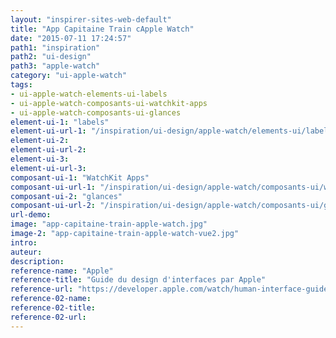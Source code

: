 ```yaml
---
layout: "inspirer-sites-web-default"
title: "App Capitaine Train cApple Watch"
date: "2015-07-11 17:24:57"
path1: "inspiration"
path2: "ui-design"
path3: "apple-watch"
category: "ui-apple-watch"
tags:
- ui-apple-watch-elements-ui-labels
- ui-apple-watch-composants-ui-watchkit-apps
- ui-apple-watch-composants-ui-glances
element-ui-1: "labels"
element-ui-url-1: "/inspiration/ui-design/apple-watch/elements-ui/labels/"
element-ui-2:
element-ui-url-2:
element-ui-3:
element-ui-url-3:
composant-ui-1: "WatchKit Apps"
composant-ui-url-1: "/inspiration/ui-design/apple-watch/composants-ui/watchkit-apps/"
composant-ui-2: "glances"
composant-ui-url-2: "/inspiration/ui-design/apple-watch/composants-ui/glances/"
url-demo:
image: "app-capitaine-train-apple-watch.jpg"
image-2: "app-capitaine-train-apple-watch-vue2.jpg"
intro:
auteur:
description:
reference-name: "Apple"
reference-title: "Guide du design d'interfaces par Apple"
reference-url: "https://developer.apple.com/watch/human-interface-guidelines/"
reference-02-name:
reference-02-title:
reference-02-url:
---
```


